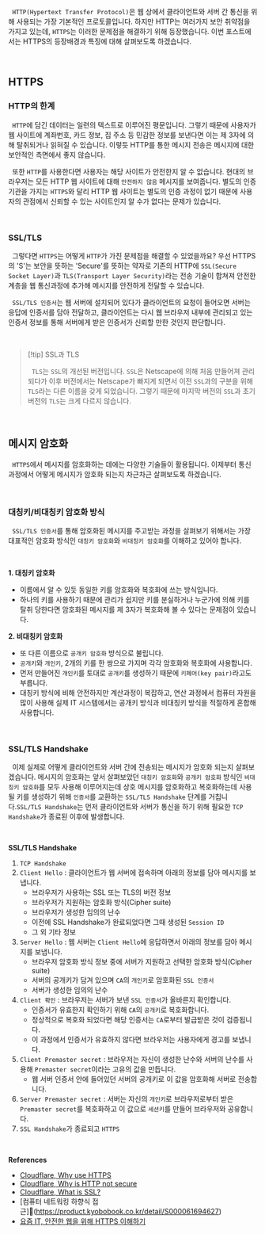 
&nbsp;&nbsp;`HTTP(Hypertext Transfer Protocol)`은 웹 상에서 클라이언트와 서버 간 통신을 위해 사용되는 가장 기본적인 프로토콜입니다. 하지만 HTTP는 여러가지 보안 취약점을 가지고 있는데, `HTTPS`는 이러한 문제점을 해결하기 위해 등장했습니다. 이번 포스트에서는 HTTPS의 등장배경과 특징에 대해 살펴보도록 하겠습니다.

<br>

## HTTPS

### HTTP의 한계

&nbsp;&nbsp;`HTTP`에 담긴 데이터는 일련의 텍스트로 이루어진 평문입니다. 그렇기 때문에 사용자가 웹 사이트에 계좌번호, 카드 정보, 집 주소 등 민감한 정보를 보낸다면 이는 제 3자에 의해 탈취되거나 읽혀질 수 있습니다. 이렇듯 HTTP를 통한 메시지 전송은 메시지에 대한 보안적인 측면에서 좋지 않습니다.

&nbsp;&nbsp;또한 `HTTP`를 사용한다면 사용자는 해당 사이트가 안전한지 알 수 없습니다. 현대의 브라우저는 모든 HTTP 웹 사이트에 대해 `안전하지 않음` 메시지를 보여줍니다. 별도의 인증기관을 가지는 `HTTPS`와 달리 HTTP 웹 사이트는 별도의 인증 과정이 없기 때문에 사용자의 관점에서 신뢰할 수 있는 사이트인지 알 수가 없다는 문제가 있습니다.

<br>

### SSL/TLS

&nbsp;&nbsp;그렇다면 `HTTPS`는 어떻게 `HTTP`가 가진 문제점을 해결할 수 있었을까요? 우선 HTTPS의 'S'는 보안을 뜻하는 'Secure'를 뜻하는 약자로 기존의 HTTP에 `SSL(Secure Socket Layer)`과 `TLS(Transport Layer Security)`라는 전송 기술이 합쳐져 안전한 계층을 웹 통신과정에 추가해 메시지를 안전하게 전달할 수 있습니다.

&nbsp;&nbsp;`SSL/TLS 인증서`는 웹 서버에 설치되어 있다가 클라이언트의 요청이 들어오면 서버는 응답에 인증서를 담아 전달하고, 클라이언트는 다시 웹 브라우저 내부에 관리되고 있는 인증서 정보를 통해 서버에게 받은 인증서가 신뢰할 만한 것인지 판단합니다.

<br>

>[!tip] SSL과 TLS
>
>&nbsp;&nbsp;`TLS`는 `SSL`의 개선된 버전입니다. `SSL`은 Netscape에 의해 처음 만들어져 관리되다가 이후 버전에서는 Netscape가 빠지게 되면서 이전 `SSL`과의 구분을 위해 `TLS`라는 다른 이름을 갖게 되었습니다. 그렇기 때문에 마지막 버전의 `SSL`과 초기 버전의 `TLS`는 크게 다르지 않습니다.

<br>

## 메시지 암호화

&nbsp;&nbsp;`HTTPS`에서 메시지를 암호화하는 데에는 다양한 기술들이 활용됩니다. 이제부터 통신과정에서 어떻게 메시지가 암호화 되는지 차근차근 살펴보도록 하겠습니다.

<br>

### 대칭키/비대칭키 암호화 방식

&nbsp;&nbsp;`SSL/TLS 인증서`를 통해 암호화된 메시지를 주고받는 과정을 살펴보기 위해서는 가장 대표적인 암호화 방식인 `대칭키 암호화`와 `비대칭키 암호화`를 이해하고 있어야 합니다.

<br>

**1. 대칭키 암호화**

- 이름에서 알 수 있듯 동일한 키를 암호화와 복호화에 쓰는 방식입니다.
- 하나의 키를 사용하기 때문에 관리가 쉽지만 키를 분실하거나 누군가에 의해 키를 탈취 당한다면 암호화된 메시지를 제 3자가 복호화해 볼 수 있다는 문제점이 있습니다.

**2. 비대칭키 암호화**

- 또 다른 이름으로 `공개키 암호화` 방식으로 불립니다.
- `공개키`와 `개인키`, 2개의 키를 한 쌍으로 가지며 각각 암호화와 복호화에 사용합니다.
- 먼저 만들어진 `개인키`를 토대로 `공개키`를 생성하기 때문에 `키페어(key pair)`라고도 부릅니다.
- 대칭키 방식에 비해 안전하지만 계산과정이 복잡하고, 연산 과정에서 컴퓨터 자원을 많이 사용해 실제 IT 시스템에서는 공개키 방식과 비대칭키 방식을 적절하게 혼합해 사용합니다.

<br>

### SSL/TLS Handshake

&nbsp;&nbsp;이제 실제로 어떻게 클라이언트와 서버 간에 전송되는 메시지가 암호화 되는지 살펴보겠습니다. 메시지의 암호화는 앞서 살펴보았던 `대칭키 암호화`와 `공개키 암호화` 방식인 `비대칭키 암호화`를 모두 사용해 이루어지는데 상호 메시지를 암호화하고 복호화하는데 사용될 키를 생성하기 위해 `인증서`를 교환하는 `SSL/TLS Handshake` 단계를 거칩니다.`SSL/TLS Handshake`는 먼저 클라이언트와 서버가 통신을 하기 위해 필요한 `TCP Handshake`가 종료된 이후에 발생합니다.

<br>

**SSL/TLS Handshake**

1. `TCP Handshake`
2. `Client Hello` : 클라이언트가 웹 서버에 접속하며 아래의 정보를 담아 메시지를 보냅니다.
    - 브라우저가 사용하는 SSL 또는 TLS의 버전 정보
    - 브라우저가 지원하는 암호화 방식(Cipher suite)
    - 브라우저가 생성한 임의의 난수
    - 이전에 SSL Handshake가 완료되었다면 그때 생성된 `Session ID`
    - 그 외 기타 정보
3. `Server Hello` : 웹 서버는 `Client Hello`에 응답하면서 아래의 정보를 담아 메시지를 보냅니다.
    - 브라우저 암호화 방식 정보 중에 서버가 지원하고 선택한 암호화 방식(Cipher suite)
    - 서버의 공개키가 담겨 있으며 `CA`의 `개인키`로 암호화된 `SSL 인증서`
    - 서버가 생성한 임의의 난수
4. `Client 확인` : 브라우저는 서버가 보낸 `SSL 인증서`가 올바른지 확인합니다.
    - 인증서가 유효한지 확인하기 위해 `CA`의 `공개키`로 복호화합니다.
    - 정상적으로 복호화 되었다면 해당 인증서는 `CA`로부터 발급받은 것이 검증됩니다.
    - 이 과정에서 인증서가 유효하지 않다면 브라우저는 사용자에게 경고를 보냅니다.
5. `Client Premaster secret` : 브라우저는 자신이 생성한 난수와 서버의 난수를 사용해 `Premaster secret`이라는 고유의 값을 만듭니다.
    - 웹 서버 인증서 안에 들어있던 서버의 공개키로 이 값을 암호화해 서버로 전송합니다.
6. `Server Premaster secret` : 서버는 자신의 `개인키`로 브라우저로부터 받은 `Premaster secret`를 복호화하고 이 값으로 `세션키`를 만들어 브라우저와 공유합니다.
7. `SSL Handshake`가 종료되고 `HTTPS`


<br>

**References**
- [Cloudflare, Why use HTTPS](https://www.cloudflare.com/ko-kr/learning/ssl/why-use-https/)
- [Cloudflare, Why is HTTP not secure](https://www.cloudflare.com/ko-kr/learning/ssl/why-is-http-not-secure/)
- [Cloudflare, What is SSL?](https://www.cloudflare.com/ko-kr/learning/ssl/what-is-ssl/)
- [컴퓨터 네트워킹 하향식 접근](https://product.kyobobook.co.kr/detail/S000061694627)
- [요즘 IT, 안전한 웹을 위해 HTTPS 이해하기](https://yozm.wishket.com/magazine/detail/1852/)